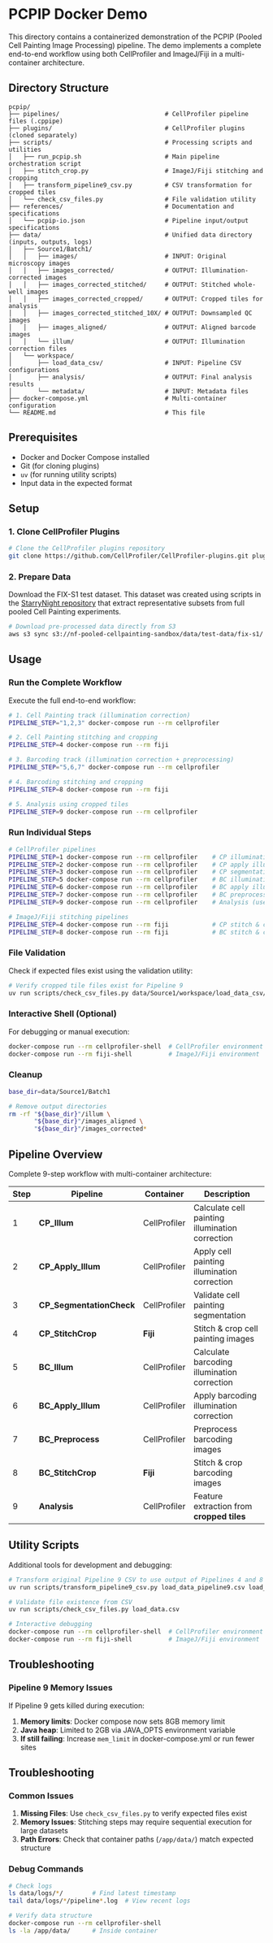 # PCPIP Docker Demo

This directory contains a containerized demonstration of the PCPIP (Pooled Cell Painting Image Processing) pipeline. The demo implements a complete end-to-end workflow using both CellProfiler and ImageJ/Fiji in a multi-container architecture.

## Directory Structure

```
pcpip/
├── pipelines/                             # CellProfiler pipeline files (.cppipe)
├── plugins/                               # CellProfiler plugins (cloned separately)
├── scripts/                               # Processing scripts and utilities
│   ├── run_pcpip.sh                       # Main pipeline orchestration script
│   ├── stitch_crop.py                     # ImageJ/Fiji stitching and cropping
│   ├── transform_pipeline9_csv.py         # CSV transformation for cropped tiles
│   └── check_csv_files.py                 # File validation utility
├── references/                            # Documentation and specifications
│   └── pcpip-io.json                      # Pipeline input/output specifications
├── data/                                  # Unified data directory (inputs, outputs, logs)
│   ├── Source1/Batch1/
│   │   ├── images/                        # INPUT: Original microscopy images
│   │   ├── images_corrected/              # OUTPUT: Illumination-corrected images
│   │   ├── images_corrected_stitched/     # OUTPUT: Stitched whole-well images
│   │   ├── images_corrected_cropped/      # OUTPUT: Cropped tiles for analysis
│   │   ├── images_corrected_stitched_10X/ # OUTPUT: Downsampled QC images
│   │   ├── images_aligned/                # OUTPUT: Aligned barcode images
│   │   └── illum/                         # OUTPUT: Illumination correction files
│   └── workspace/
│       ├── load_data_csv/                 # INPUT: Pipeline CSV configurations
│       ├── analysis/                      # OUTPUT: Final analysis results
│       └── metadata/                      # INPUT: Metadata files
├── docker-compose.yml                     # Multi-container configuration
└── README.md                              # This file
```

## Prerequisites

- Docker and Docker Compose installed
- Git (for cloning plugins)
- `uv` (for running utility scripts)
- Input data in the expected format

## Setup

### 1. Clone CellProfiler Plugins

```bash
# Clone the CellProfiler plugins repository
git clone https://github.com/CellProfiler/CellProfiler-plugins.git plugins
```

### 2. Prepare Data

Download the FIX-S1 test dataset. This dataset was created using scripts in the [StarryNight repository](https://github.com/broadinstitute/starrynight/tree/main/starrynight/tests/fixtures/integration/utils) that extract representative subsets from full pooled Cell Painting experiments.

```bash
# Download pre-processed data directly from S3
aws s3 sync s3://nf-pooled-cellpainting-sandbox/data/test-data/fix-s1/ data/ --no-sign-request
```

## Usage

### Run the Complete Workflow

Execute the full end-to-end workflow:

```bash
# 1. Cell Painting track (illumination correction)
PIPELINE_STEP="1,2,3" docker-compose run --rm cellprofiler

# 2. Cell Painting stitching and cropping
PIPELINE_STEP=4 docker-compose run --rm fiji

# 3. Barcoding track (illumination correction + preprocessing)
PIPELINE_STEP="5,6,7" docker-compose run --rm cellprofiler

# 4. Barcoding stitching and cropping
PIPELINE_STEP=8 docker-compose run --rm fiji

# 5. Analysis using cropped tiles
PIPELINE_STEP=9 docker-compose run --rm cellprofiler
```

### Run Individual Steps

```bash
# CellProfiler pipelines
PIPELINE_STEP=1 docker-compose run --rm cellprofiler    # CP illumination
PIPELINE_STEP=2 docker-compose run --rm cellprofiler    # CP apply illumination
PIPELINE_STEP=3 docker-compose run --rm cellprofiler    # CP segmentation check
PIPELINE_STEP=5 docker-compose run --rm cellprofiler    # BC illumination
PIPELINE_STEP=6 docker-compose run --rm cellprofiler    # BC apply illumination
PIPELINE_STEP=7 docker-compose run --rm cellprofiler    # BC preprocessing
PIPELINE_STEP=9 docker-compose run --rm cellprofiler    # Analysis (uses cropped tiles)

# ImageJ/Fiji stitching pipelines
PIPELINE_STEP=4 docker-compose run --rm fiji            # CP stitch & crop
PIPELINE_STEP=8 docker-compose run --rm fiji            # BC stitch & crop
```

### File Validation

Check if expected files exist using the validation utility:

```bash
# Verify cropped tile files exist for Pipeline 9
uv run scripts/check_csv_files.py data/Source1/workspace/load_data_csv/Batch1/Plate1_trimmed/load_data_pipeline9_cropped.csv
```

### Interactive Shell (Optional)

For debugging or manual execution:
```bash
docker-compose run --rm cellprofiler-shell  # CellProfiler environment
docker-compose run --rm fiji-shell          # ImageJ/Fiji environment
```

### Cleanup

```bash
base_dir=data/Source1/Batch1

# Remove output directories
rm -rf "${base_dir}"/illum \
       "${base_dir}"/images_aligned \
       "${base_dir}"/images_corrected*
```

## Pipeline Overview

Complete 9-step workflow with multi-container architecture:

| Step | Pipeline                 | Container    | Description                                     |
| ---- | ------------------------ | ------------ | ----------------------------------------------- |
| 1    | **CP_Illum**             | CellProfiler | Calculate cell painting illumination correction |
| 2    | **CP_Apply_Illum**       | CellProfiler | Apply cell painting illumination correction     |
| 3    | **CP_SegmentationCheck** | CellProfiler | Validate cell painting segmentation             |
| 4    | **CP_StitchCrop**        | **Fiji**     | Stitch & crop cell painting images              |
| 5    | **BC_Illum**             | CellProfiler | Calculate barcoding illumination correction     |
| 6    | **BC_Apply_Illum**       | CellProfiler | Apply barcoding illumination correction         |
| 7    | **BC_Preprocess**        | CellProfiler | Preprocess barcoding images                     |
| 8    | **BC_StitchCrop**        | **Fiji**     | Stitch & crop barcoding images                  |
| 9    | **Analysis**             | CellProfiler | Feature extraction from **cropped tiles**       |

## Utility Scripts

Additional tools for development and debugging:

```bash
# Transform original Pipeline 9 CSV to use output of Pipelines 4 and 8 stitched/cropped images
uv run scripts/transform_pipeline9_csv.py load_data_pipeline9.csv load_data_pipeline9_cropped.csv

# Validate file existence from CSV
uv run scripts/check_csv_files.py load_data.csv

# Interactive debugging
docker-compose run --rm cellprofiler-shell  # CellProfiler environment
docker-compose run --rm fiji-shell          # ImageJ/Fiji environment
```

## Troubleshooting

### Pipeline 9 Memory Issues
If Pipeline 9 gets killed during execution:
1. **Memory limits**: Docker compose now sets 8GB memory limit
2. **Java heap**: Limited to 2GB via JAVA_OPTS environment variable
3. **If still failing**: Increase `mem_limit` in docker-compose.yml or run fewer sites

## Troubleshooting

### Common Issues

1. **Missing Files**: Use `check_csv_files.py` to verify expected files exist
2. **Memory Issues**: Stitching steps may require sequential execution for large datasets
3. **Path Errors**: Check that container paths (`/app/data/`) match expected structure

### Debug Commands

```bash
# Check logs
ls data/logs/*/        # Find latest timestamp
tail data/logs/*/pipeline*.log  # View recent logs

# Verify data structure
docker-compose run --rm cellprofiler-shell
ls -la /app/data/      # Inside container
```
